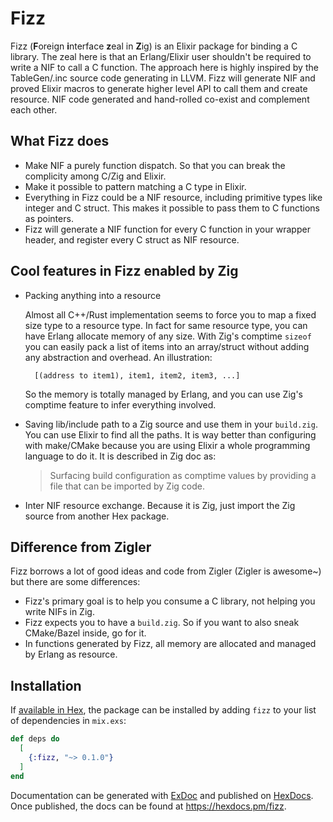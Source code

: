# Fizz

Fizz (**F**oreign **i**nterface **z**eal in **Z**ig) is an Elixir package for binding a C library.
The zeal here is that an Erlang/Elixir user shouldn't be required to write a NIF to call a C function.
The approach here is highly inspired by the TableGen/.inc source code generating in LLVM.
Fizz will generate NIF and proved Elixir macros to generate higher level API to call them and create resource.
NIF code generated and hand-rolled co-exist and complement each other.

## What Fizz does

- Make NIF a purely function dispatch. So that you can break the complicity among C/Zig and Elixir.
- Make it possible to pattern matching a C type in Elixir.
- Everything in Fizz could be a NIF resource, including primitive types like integer and C struct. This makes it possible to pass them to C functions as pointers.
- Fizz will generate a NIF function for every C function in your wrapper header, and register every C struct as NIF resource.

## Cool features in Fizz enabled by Zig

- Packing anything into a resource

  Almost all C++/Rust implementation seems to force you to map a fixed size type to a resource type.
  In fact for same resource type, you can have Erlang allocate memory of any size.
  With Zig's comptime `sizeof` you can easily pack a list of items into an array/struct without adding any abstraction and overhead. An illustration:

  ```
    [(address to item1), item1, item2, item3, ...]
  ```

  So the memory is totally managed by Erlang, and you can use Zig's comptime feature to infer everything involved.

- Saving lib/include path to a Zig source and use them in your `build.zig`. You can use Elixir to find all the paths. It is way better than configuring with make/CMake because you are using Elixir a whole programming language to do it. It is described in Zig doc as:

  > Surfacing build configuration as comptime values by providing a file that can be imported by Zig code.

- Inter NIF resource exchange. Because it is Zig, just import the Zig source from another Hex package.

## Difference from Zigler

Fizz borrows a lot of good ideas and code from Zigler (Zigler is awesome~) but there are some differences:

- Fizz's primary goal is to help you consume a C library, not helping you write NIFs in Zig.
- Fizz expects you to have a `build.zig`. So if you want to also sneak CMake/Bazel inside, go for it.
- In functions generated by Fizz, all memory are allocated and managed by Erlang as resource.

## Installation

If [available in Hex](https://hex.pm/docs/publish), the package can be installed
by adding `fizz` to your list of dependencies in `mix.exs`:

```elixir
def deps do
  [
    {:fizz, "~> 0.1.0"}
  ]
end
```

Documentation can be generated with [ExDoc](https://github.com/elixir-lang/ex_doc)
and published on [HexDocs](https://hexdocs.pm). Once published, the docs can
be found at <https://hexdocs.pm/fizz>.
